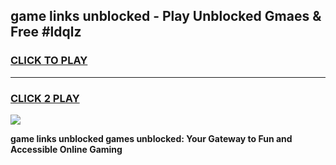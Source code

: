 
## game links unblocked - Play Unblocked Gmaes & Free #ldqlz
<h3>
<a href="https://news.freeplayer.one?title=game_links_unblocked&ref=03M">CLICK TO PLAY</a></h3>
<hr>

<h3>
<a href="https://news.freeplayer.one?title=game_links_unblocked&ref=03M">CLICK 2 PLAY</a>
  
</h3>

<a href="https://news.freeplayer.one?title=game_links_unblocked&ref=03M"><img src="https://clearcache.store/games.png"></a>


**game links unblocked games unblocked: Your Gateway to Fun and Accessible Online Gaming**
